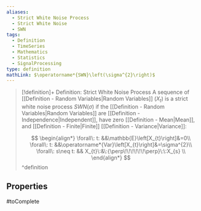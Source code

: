 ```yaml
---
aliases:
  - Strict White Noise Process
  - Strict White Noise
  - SWN
tags:
  - Definition
  - TimeSeries
  - Mathematics
  - Statistics
  - SignalProcessing
type: definition
mathLink: $\operatorname*{SWN}\left(\sigma^{2}\right)$
---
```

> [!definition]+ Definition: Strict White Noise Process
> A sequence of [[Definition - Random Variables|Random Variables]] $\left(X_{t}\right)$ is a strict white noise process $SWN\left(\sigma\right)$ if the [[Definition - Random Variables|Random Variables]] are [[Definition - Independence|Independent]], have zero [[Definition - Mean|Mean]], and [[Definition - Finite|Finite]] [[Definition - Variance|Variance]]:
>
> $$
\begin{align*}
\forall\: t: &&\mathbb{E}\left[X_{t}\right]&=0\\
\forall\: t: &&\operatorname*{Var}\left[X_{t}\right]&=\sigma^{2}\\
\forall\: s\neq t: && X_{t}\:&\:{\perp\!\!\!\!\!\!\perp}\:\:X_{s} \\
\end{align*}
> $$
^definition

## Properties

#toComplete
